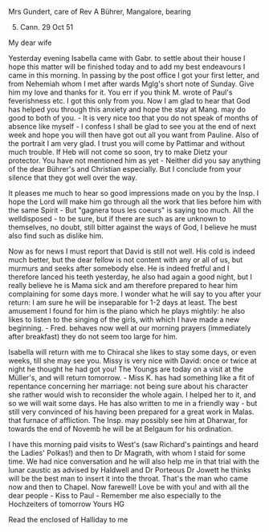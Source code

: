Mrs Gundert, care of Rev A Bührer, Mangalore, bearing

5. Cann. 29 Oct 51

My dear wife

Yesterday evening Isabella came with Gabr. to settle about their house I hope this matter will be finished today and to add my best endeavours I came in this morning. In passing by the post office I got your first letter, and from Nehemiah whom I met after wards Mglg's short note of Sunday. Give him my love and thanks for it. You err if you think M. wrote of Paul's feverishness etc. I got this only from you. Now I am glad to hear that God has helped you through this anxiety and hope the stay at Mang. may do good to both of you. - It is very nice too that you do not speak of months of absence like myself - I confess I shall be glad to see you at the end of next week and hope you will then have got out all you want from Pauline. Also of the portrait I am very glad. I trust you will come by Pattimar and without much trouble. If Heb will not come so soon, try to make Dietz your protector. You have not mentioned him as yet - Neither did you say anything of the dear Bührer's and Christian especially. But I conclude from your silence that they got well over the way.

It pleases me much to hear so good impressions made on you by the Insp. I hope the Lord will make him go through all the work that lies before him with the same Spirit - But "gagnera tous les coeurs" is saying too much. All the welldisposed - to be sure, but if there are such as are unknown to themselves, no doubt, still bitter against the ways of God, I believe he must also find such as dislike him.

Now as for news I must report that David is still not well. His cold is indeed much better, but the dear fellow is not content with any or all of us, but murmurs and seeks after somebody else. He is indeed fretful and I therefore lanced his teeth yesterday, he also had again a good night, but I really believe he is Mama sick and am therefore prepared to hear him complaining for some days more. I wonder what he will say to you after your return: I am sure he will be inseparable for 1-2 days at least. The best amusement I found for him is the piano which he plays mightily: he also likes to listen to the singing of the girls, with which I have made a new beginning. - Fred. behaves now well at our morning prayers (immediately after breakfast) they do not seem too large for him.

Isabella will return with me to Chiracal she likes to stay some days, or even weeks, till she may see you. Missy is very nice with David: once or twice at night he thought he had got you! The Youngs are today on a visit at the Müller's, and will return tomorrow. - Miss K. has had something like a fit of repentance concerning her marriage: not being sure about his character she rather would wish to reconsider the whole again. I helped her to it, and so we will wait some days. He has also written to me in a friendly way - but still very convinced of his having been prepared for a great work in Malas. that furnace of affliction. The Insp. may possibly see him at Dharwar, for towards the end of Novemb he will be at Belgaum for his ordination.

I have this morning paid visits to West's (saw Richard's paintings and heard the Ladies' Polkas!) and then to Dr Magrath, with whom I staid for some time. We had nice conversation and he will also help me in that trial with the lunar caustic as advised by Haldwell and Dr Porteous 
Dr Jowett he thinks will be the best man to insert it into the throat. That's the man who came now and then to Chapel. Now farewell! Love be with you! and with all the dear people - Kiss to Paul - Remember me also especially to the Hochzeiters of tomorrow
 Yours HG

Read the enclosed of Halliday to me

